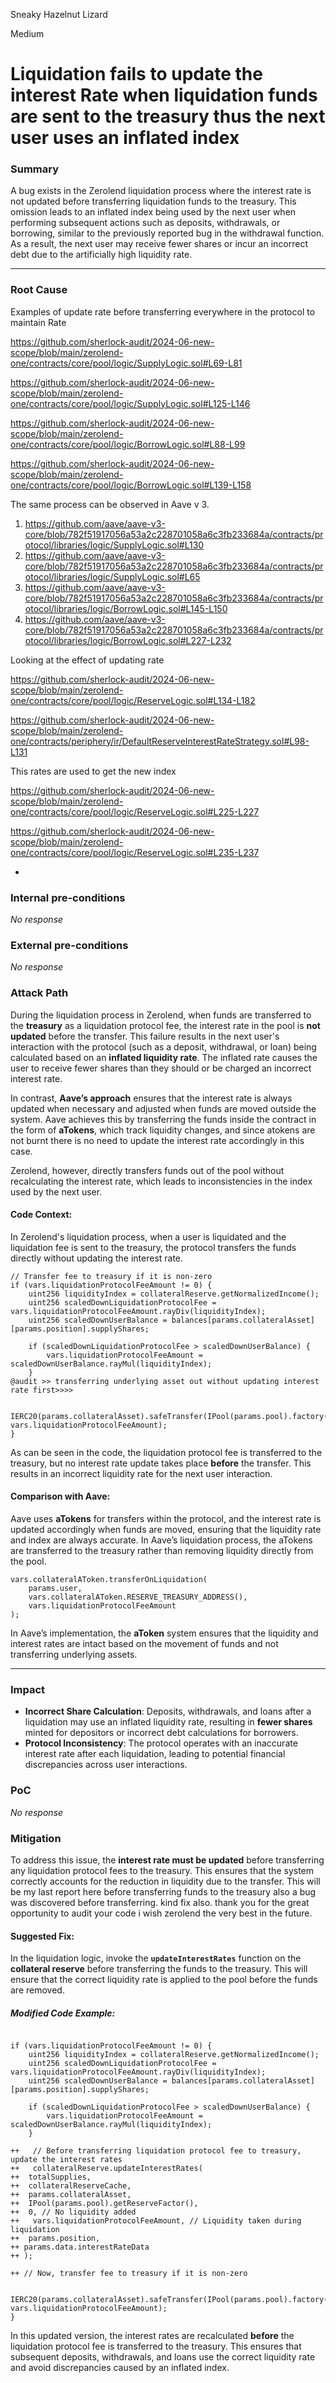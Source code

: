 Sneaky Hazelnut Lizard

Medium

# Liquidation fails to update the interest Rate when liquidation funds are sent to the treasury thus the next user uses an inflated index

### Summary

A bug exists in the Zerolend liquidation process where the interest rate is not updated before transferring liquidation funds to the treasury. This omission leads to an inflated index being used by the next user when performing subsequent actions such as deposits, withdrawals, or borrowing, similar to the previously reported bug in the withdrawal function. As a result, the next user may receive fewer shares or incur an incorrect debt due to the artificially high liquidity rate.

---


### Root Cause


Examples of update rate before transferring everywhere in the protocol to maintain Rate 

https://github.com/sherlock-audit/2024-06-new-scope/blob/main/zerolend-one/contracts/core/pool/logic/SupplyLogic.sol#L69-L81

https://github.com/sherlock-audit/2024-06-new-scope/blob/main/zerolend-one/contracts/core/pool/logic/SupplyLogic.sol#L125-L146

https://github.com/sherlock-audit/2024-06-new-scope/blob/main/zerolend-one/contracts/core/pool/logic/BorrowLogic.sol#L88-L99

https://github.com/sherlock-audit/2024-06-new-scope/blob/main/zerolend-one/contracts/core/pool/logic/BorrowLogic.sol#L139-L158

The same process can be observed in Aave v 3.

1. https://github.com/aave/aave-v3-core/blob/782f51917056a53a2c228701058a6c3fb233684a/contracts/protocol/libraries/logic/SupplyLogic.sol#L130
2. https://github.com/aave/aave-v3-core/blob/782f51917056a53a2c228701058a6c3fb233684a/contracts/protocol/libraries/logic/SupplyLogic.sol#L65
3. https://github.com/aave/aave-v3-core/blob/782f51917056a53a2c228701058a6c3fb233684a/contracts/protocol/libraries/logic/BorrowLogic.sol#L145-L150
4.  https://github.com/aave/aave-v3-core/blob/782f51917056a53a2c228701058a6c3fb233684a/contracts/protocol/libraries/logic/BorrowLogic.sol#L227-L232

Looking at the effect of updating rate 

https://github.com/sherlock-audit/2024-06-new-scope/blob/main/zerolend-one/contracts/core/pool/logic/ReserveLogic.sol#L134-L182

https://github.com/sherlock-audit/2024-06-new-scope/blob/main/zerolend-one/contracts/periphery/ir/DefaultReserveInterestRateStrategy.sol#L98-L131

This rates are used to get the new index

https://github.com/sherlock-audit/2024-06-new-scope/blob/main/zerolend-one/contracts/core/pool/logic/ReserveLogic.sol#L225-L227

https://github.com/sherlock-audit/2024-06-new-scope/blob/main/zerolend-one/contracts/core/pool/logic/ReserveLogic.sol#L235-L237

-


### Internal pre-conditions

_No response_

### External pre-conditions

_No response_

### Attack Path

During the liquidation process in Zerolend, when funds are transferred to the **treasury** as a liquidation protocol fee, the interest rate in the pool is **not updated** before the transfer. This failure results in the next user's interaction with the protocol (such as a deposit, withdrawal, or loan) being calculated based on an **inflated liquidity rate**. The inflated rate causes the user to receive fewer shares than they should or be charged an incorrect interest rate.

In contrast, **Aave’s approach** ensures that the interest rate is always updated when necessary and adjusted when funds are moved outside the system. Aave achieves this by transferring the funds inside the contract in the form of **aTokens**, which track liquidity changes, and since atokens are not burnt there is no need to update the interest rate accordingly in this case. 

Zerolend, however, directly transfers funds out of the pool without recalculating the interest rate, which leads to inconsistencies in the index used by the next user.

#### Code Context:

In Zerolend's liquidation process, when a user is liquidated and the liquidation fee is sent to the treasury, the protocol transfers the funds directly without updating the interest rate.

```solidity
// Transfer fee to treasury if it is non-zero
if (vars.liquidationProtocolFeeAmount != 0) {
    uint256 liquidityIndex = collateralReserve.getNormalizedIncome();
    uint256 scaledDownLiquidationProtocolFee = vars.liquidationProtocolFeeAmount.rayDiv(liquidityIndex);
    uint256 scaledDownUserBalance = balances[params.collateralAsset][params.position].supplyShares;

    if (scaledDownLiquidationProtocolFee > scaledDownUserBalance) {
        vars.liquidationProtocolFeeAmount = scaledDownUserBalance.rayMul(liquidityIndex);
    }
@audit >> transferring underlying asset out without updating interest rate first>>>>

    IERC20(params.collateralAsset).safeTransfer(IPool(params.pool).factory().treasury(), vars.liquidationProtocolFeeAmount);
}
```

As can be seen in the code, the liquidation protocol fee is transferred to the treasury, but no interest rate update takes place **before** the transfer. This results in an incorrect liquidity rate for the next user interaction.

#### Comparison with Aave:

Aave uses **aTokens** for transfers within the protocol, and the interest rate is updated accordingly when funds are moved, ensuring that the liquidity rate and index are always accurate. In Aave’s liquidation process, the aTokens are transferred to the treasury rather than removing liquidity directly from the pool.

```solidity
vars.collateralAToken.transferOnLiquidation(
    params.user,
    vars.collateralAToken.RESERVE_TREASURY_ADDRESS(),
    vars.liquidationProtocolFeeAmount
);
```

In Aave’s implementation, the **aToken** system ensures that the liquidity and interest rates are intact based on the movement of funds and not transferring underlying assets.

---

### Impact

- **Incorrect Share Calculation**: Deposits, withdrawals, and loans after a liquidation may use an inflated liquidity rate, resulting in **fewer shares** minted for depositors or incorrect debt calculations for borrowers.
- **Protocol Inconsistency**: The protocol operates with an inaccurate interest rate after each liquidation, leading to potential financial discrepancies across user interactions.

### PoC

_No response_

### Mitigation

To address this issue, the **interest rate must be updated** before transferring any liquidation protocol fees to the treasury. This ensures that the system correctly accounts for the reduction in liquidity due to the transfer. This will be my last report here before transferring funds to the treasury also a bug was discovered before transferring. kind fix also. thank you for the great opportunity to audit your code i wish zerolend the very best in the future.

#### Suggested Fix:

In the liquidation logic, invoke the **`updateInterestRates`** function on the **collateral reserve** before transferring the funds to the treasury. This will ensure that the correct liquidity rate is applied to the pool before the funds are removed.

##### Modified Code Example:

```solidity

if (vars.liquidationProtocolFeeAmount != 0) {
    uint256 liquidityIndex = collateralReserve.getNormalizedIncome();
    uint256 scaledDownLiquidationProtocolFee = vars.liquidationProtocolFeeAmount.rayDiv(liquidityIndex);
    uint256 scaledDownUserBalance = balances[params.collateralAsset][params.position].supplyShares;

    if (scaledDownLiquidationProtocolFee > scaledDownUserBalance) {
        vars.liquidationProtocolFeeAmount = scaledDownUserBalance.rayMul(liquidityIndex);
    }

++   // Before transferring liquidation protocol fee to treasury, update the interest rates
++   collateralReserve.updateInterestRates(
++  totalSupplies,
++  collateralReserveCache,
++  params.collateralAsset,
++  IPool(params.pool).getReserveFactor(),
++  0, // No liquidity added
++   vars.liquidationProtocolFeeAmount, // Liquidity taken during liquidation
++  params.position,
++ params.data.interestRateData
++ );

++ // Now, transfer fee to treasury if it is non-zero

    IERC20(params.collateralAsset).safeTransfer(IPool(params.pool).factory().treasury(), vars.liquidationProtocolFeeAmount);
}
```

In this updated version, the interest rates are recalculated **before** the liquidation protocol fee is transferred to the treasury. This ensures that subsequent deposits, withdrawals, and loans use the correct liquidity rate and avoid discrepancies caused by an inflated index.